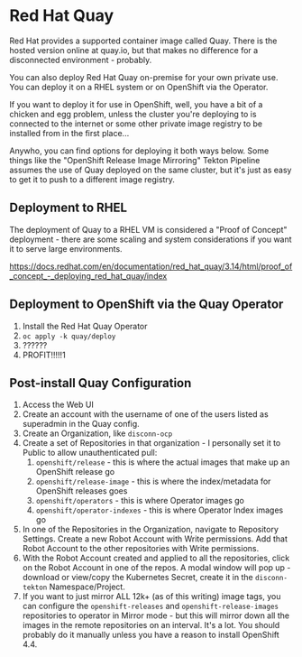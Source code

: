 # Red Hat Quay

Red Hat provides a supported container image called Quay.  There is the hosted version online at quay.io, but that makes no difference for a disconnected environment - probably.

You can also deploy Red Hat Quay on-premise for your own private use.  You can deploy it on a RHEL system or on OpenShift via the Operator.

If you want to deploy it for use in OpenShift, well, you have a bit of a chicken and egg problem, unless the cluster you're deploying to is connected to the internet or some other private image registry to be installed from in the first place...

Anywho, you can find options for deploying it both ways below.  Some things like the "OpenShift Release Image Mirroring" Tekton Pipeline assumes the use of Quay deployed on the same cluster, but it's just as easy to get it to push to a different image registry.

## Deployment to RHEL

The deployment of Quay to a RHEL VM is considered a "Proof of Concept" deployment - there are some scaling and system considerations if you want it to serve large environments.

https://docs.redhat.com/en/documentation/red_hat_quay/3.14/html/proof_of_concept_-_deploying_red_hat_quay/index

## Deployment to OpenShift via the Quay Operator

1. Install the Red Hat Quay Operator
2. `oc apply -k quay/deploy`
3. ??????
4. PROFIT!!!!!1

## Post-install Quay Configuration

1. Access the Web UI
2. Create an account with the username of one of the users listed as superadmin in the Quay config.
3. Create an Organization, like `disconn-ocp`
4. Create a set of Repositories in that organization - I personally set it to Public to allow unauthenticated pull:
   1. `openshift/release` - this is where the actual images that make up an OpenShift release go
   2. `openshift/release-image` - this is where the index/metadata for OpenShift releases goes
   3. `openshift/operators` - this is where Operator images go
   4. `openshift/operator-indexes` - this is where Operator Index images go
5. In one of the Repositories in the Organization, navigate to Repository Settings.  Create a new Robot Account with Write permissions.  Add that Robot Account to the other repositories with Write permissions.
6. With the Robot Account created and applied to all the repositories, click on the Robot Account in one of the repos.  A modal window will pop up - download or view/copy the Kubernetes Secret, create it in the `disconn-tekton` Namespace/Project.
7. If you want to just mirror ALL 12k+ (as of this writing) image tags, you can configure the `openshift-releases` and `openshift-release-images` repositories to operator in Mirror mode - but this will mirror down all the images in the remote repositories on an interval.  It's a lot.  You should probably do it manually unless you have a reason to install OpenShift 4.4.

